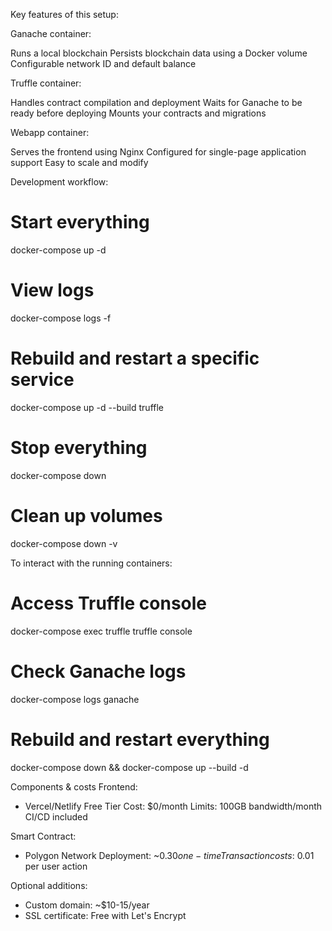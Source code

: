 Key features of this setup:

Ganache container:


Runs a local blockchain
Persists blockchain data using a Docker volume
Configurable network ID and default balance


Truffle container:


Handles contract compilation and deployment
Waits for Ganache to be ready before deploying
Mounts your contracts and migrations


Webapp container:


Serves the frontend using Nginx
Configured for single-page application support
Easy to scale and modify


Development workflow:

# Start everything
docker-compose up -d

# View logs
docker-compose logs -f

# Rebuild and restart a specific service
docker-compose up -d --build truffle

# Stop everything
docker-compose down

# Clean up volumes
docker-compose down -v

To interact with the running containers:

# Access Truffle console
docker-compose exec truffle truffle console

# Check Ganache logs
docker-compose logs ganache

# Rebuild and restart everything
docker-compose down && docker-compose up --build -d



Components & costs
Frontend:
- Vercel/Netlify Free Tier
  Cost: $0/month
  Limits: 100GB bandwidth/month
  CI/CD included

Smart Contract:
- Polygon Network
  Deployment: ~$0.30 one-time
  Transaction costs: ~$0.01 per user action

Optional additions:
- Custom domain: ~$10-15/year
- SSL certificate: Free with Let's Encrypt